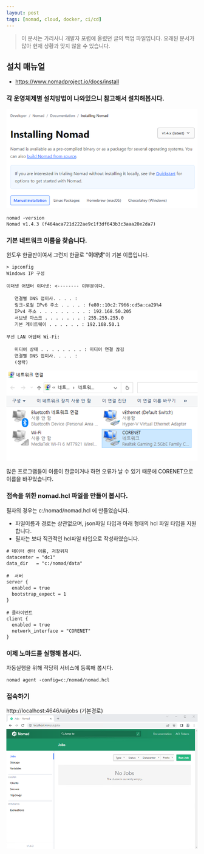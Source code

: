 ```yaml
---
layout: post
tags: [nomad, cloud, docker, ci/cd]
---
```


> 이 문서는 가리사니 개발자 포럼에 올렸던 글의 백업 파일입니다.
오래된 문서가 많아 현재 상황과 맞지 않을 수 있습니다.

## 설치 매뉴얼
- https://www.nomadproject.io/docs/install

### 각 운영체제별 설치방법이 나와있으니 참고해서 설치해봅시다.

![설명](/file/forum/0d41a431-6bcb-4641-b89f-d5310fdf39e9.png)

```
nomad -version
Nomad v1.4.3 (f464aca721d222ae9c1f3df643b3c3aaa20e2da7)
```

### 기본 네트워크 이름을 찾습니다.
윈도우 한글판이여서 그런지 한글로 "**이더넷**"이 기본 이름입니다.

```
> ipconfig
Windows IP 구성

이더넷 어댑터 이더넷: <-------- 이부분이다.

   연결별 DNS 접미사. . . . :
   링크-로컬 IPv6 주소 . . . . : fe80::10c2:7966:cd5a:ca29%4
   IPv4 주소 . . . . . . . . . : 192.168.50.205
   서브넷 마스크 . . . . . . . : 255.255.255.0
   기본 게이트웨이 . . . . . . : 192.168.50.1

무선 LAN 어댑터 Wi-Fi:

   미디어 상태 . . . . . . . . : 미디어 연결 끊김
   연결별 DNS 접미사. . . . :
   (생략)
```

![설명](/file/forum/d1169683-1456-44da-919b-86e27d3f72e5.png)

많은 프로그램들이 이름이 한글이거나 하면 오류가 날 수 있기 때문에 CORENET으로 이름을 바꾸었습니다.

### 접속을 위한 nomad.hcl 파일을 만들어 봅시다.
필자의 경우는 c:/nomad/nomad.hcl 에 만들었습니다.
- 파일이름과 경로는 상관없으며, json파일 타입과 아래 형태의 hcl 파일 타입을 지원합니다.
- 필자는 보다 직관적인 hcl파일 타입으로 작성하였습니다.
```
# 데이터 센터 이름, 저장위치
datacenter = "dc1"
data_dir   = "c:/nomad/data"

#  서버
server {
  enabled = true
  bootstrap_expect = 1
}

# 클라이언트
client {
  enabled = true
  network_interface = "CORENET"
}
```

### 이제 노마드를 실행해 봅시다.
자동실행을 위해 적당히 서비스에 등록해 봅시다.
```
nomad agent -config=c:/nomad/nomad.hcl
```

### 접속하기
http://localhost:4646/ui/jobs (기본경로)
![설명](/file/forum/184b9667-17e0-461c-9eca-86866116d078.png)


